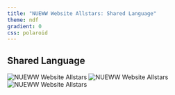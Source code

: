 ```yaml
---
title: "NUEWW Website Allstars: Shared Language"
theme: ndf
gradient: 0
css: polaroid
---
```

## Shared Language

![NUEWW Website Allstars](images/allstars/meeting_balkon_von_schepp.jpg)
![NUEWW Website Allstars](images/allstars/schepp_ingo_balkon_postits.jpg)
![NUEWW Website Allstars](images/allstars/arbeit_von_schepp.jpg)
